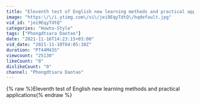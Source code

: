 ```yaml
---
title: "Eleventh test of English new learning methods and practical applications"
image: "https:\/\/i.ytimg.com\/vi\/jei9EqyTdtQ\/hqdefault.jpg"
vid_id: "jei9EqyTdtQ"
categories: "Howto-Style"
tags: ["Phongdtsara Daotao"]
date: "2021-11-16T14:23:15+03:00"
vid_date: "2021-11-10T04:05:38Z"
duration: "PT44M43S"
viewcount: "25130"
likeCount: "0"
dislikeCount: "0"
channel: "Phongdtsara Daotao"
---
```

{% raw %}Eleventh test of English new learning methods and practical applications{% endraw %}
